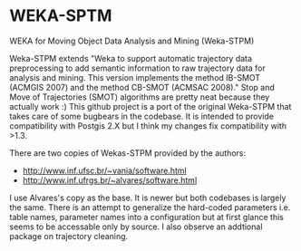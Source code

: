 WEKA-SPTM
=========

WEKA for Moving Object Data Analysis and Mining (Weka-STPM)

Weka-STPM extends "Weka to support automatic trajectory data preprocessing to add semantic information to raw trajectory data for analysis and mining. This version implements the method IB-SMOT (ACMGIS 2007) and the method CB-SMOT (ACMSAC 2008)."  Stop and Move of Trajectories (SMOT) algorithms are pretty neat because they actually work :)
This github project is a port of the original Weka-STPM that takes care of some bugbears in the codebase. It is intended to provide compatibility with Postgis 2.X but I think my changes fix compatibility with >1.3. 

There are two copies of Wekas-STPM provided by the authors:
* http://www.inf.ufsc.br/~vania/software.html
* http://www.inf.ufrgs.br/~alvares/software.html

I use Alvares's copy as the base. It is newer but both codebases is largely the same. There is an attempt to generalize the hard-coded parameters i.e. table names, parameter names into a configuration but at first glance this seems to be accessable only by source. I also observe an addtional package on trajectory cleaning.
	


